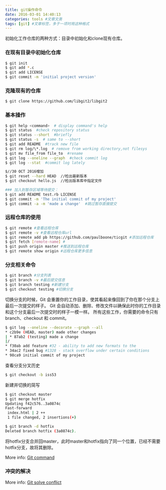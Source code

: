 ```yaml
---
title: git操作命令
date: 2016-03-01 14:40:13
categories: tools #文章文类
tags: [git] #文章标签，多于一项时用这种格式
---
```


初始化工作仓库的两种方式：目录中初始化和clone现有仓库。

### 在现有目录中初始化仓库

``` bash
$ git init
$ git add *.c
$ git add LICENSE
$ git commit -m 'initial project version'
```
<!-- more -->

### 克隆现有的仓库

``` bash
$ git clone https://github.com/libgit2/libgit2
```

### 基本操作

``` bash
$ git help <command>  # display command's help
$ git status  #check repository status
$ git status --short  #briefly
$ git status -s  # same to --short
$ git add README  #track new file
$ git rm log/\*.log  # remove from working directory,not filesys
$ git mv file_from file_to  #rename
$ git log --oneline --graph  #check commit log
$ git log --stat  #commit log lately

$//30 OCT 2016增加
$ git reset --hard HEAD  //检出最新版本
$ git checkout hello.js  //检出版本库中指定文件

### 加入到暂存区域等待提交：
$ git add README test.rb LICENSE
$ git commit -m 'The initial commit of my project'
$ git commit -a -m 'made a change'  #跳过暂存直接提交
```

### 远程仓库的使用

``` bash
$ git remote #查看远程仓库
$ git remote -v #查看远程仓库url
$ git remote add pb https://github.com/paulboone/ticgit #添加远程仓库
$ git fetch [remote-name] #
$ git push origin master #推送到远程仓库
$ git remote show origin #远程仓库更多信息
```

### 分支相关命令

``` bash
$ git branch #分支列表
$ git branch -v #最后提交信息
$ git branch testing #新建分支
$ git checkout testing #切换分支
```
切换分支的时候，Git 会重置你的工作目录，使其看起来像回到了你在那个分支上最后一次提交的样子。 Git 会自动添加、删除、修改文件以确保此时你的工作目录和这个分支最后一次提交时的样子一模一样。
所有这些工作，你需要的命令只有 branch、checkout 和 commit。

``` bash
$ git log --oneline --decorate --graph --all
* c2b9e (HEAD, master) made other changes
| * 87ab2 (testing) made a change
|/
* f30ab add feature #32 - ability to add new formats to the
* 34ac2 fixed bug #1328 - stack overflow under certain conditions
* 98ca9 initial commit of my project
```

查看分支分叉历史

``` bash
$ git checkout -b iss53 
```

新建并切换的简写

``` bash
$ git checkout master
$ git merge hotfix
Updating f42c576..3a0874c
Fast-forward
 index.html | 2 ++
 1 file changed, 2 insertions(+)

$ git branch -d hotfix
Deleted branch hotfix (3a0874c).
```

将hotfix分支合并回master，此时master和hotfix指向了同一个位置，已经不需要hotfix分支，故将其删除。


More info: [Git command](http://git-scm.com/book/zh/v2/Git-%E5%88%86%E6%94%AF-%E5%88%86%E6%94%AF%E7%AE%80%E4%BB%8B)

### 冲突的解决

More info: [Git solve conflict](http://git-scm.com/book/zh/v2/Git-%E5%88%86%E6%94%AF-%E5%88%86%E6%94%AF%E7%9A%84%E6%96%B0%E5%BB%BA%E4%B8%8E%E5%90%88%E5%B9%B6)